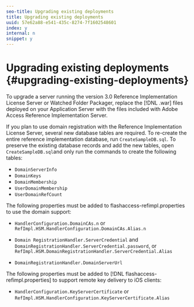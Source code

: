 ```yaml
---
seo-title: Upgrading existing deployments
title: Upgrading existing deployments
uuid: 57e62a88-e541-435c-8274-7f1602548601
index: y
internal: n
snippet: y
---
```


# Upgrading existing deployments {#upgrading-existing-deployments}

To upgrade a server running the version 3.0 Reference Implementation License Server or Watched Folder Packager, replace the [!DNL .war] files deployed on your Application Server with the files included with Adobe Access Reference Implementation Server.

If you plan to use domain registration with the Reference Implementation License Server, several new database tables are required. To re-create the entire reference implementation database, run `CreateSampleDB.sql`. To preserve the existing database records and add the new tables, open `CreateSampleDB.sql`and only run the commands to create the following tables:

* `DomainServerInfo` 
* `DomainKeys` 
* `DomainMembership` 
* `UserDomainMembership` 
* `UserDomainRefCount`

The following properties must be added to flashaccess-refimpl.properties to use the domain support:

* `HandlerConfiguration.DomainCAs.n` or `RefImpl.HSM.HandlerConfiguration.DomainCAs.Alias.n` 

* `Domain RegistrationHandler.ServerCredential` and `DomainRegistrationHandler.ServerCredential.password`, or `RefImpl.HSM.DomainRegistrationHandler.ServerCredential.Alias` 

* `DomainRegistrationHandler.DomainServerUrl`

The following properties must be added to [!DNL flashaccess-refimpl.properties] to support remote key delivery to iOS clients:

* `HandlerConfiguration.KeyServerCertificate` or `RefImpl.HSM.HandlerConfiguration.KeyServerCertificate.Alias`


